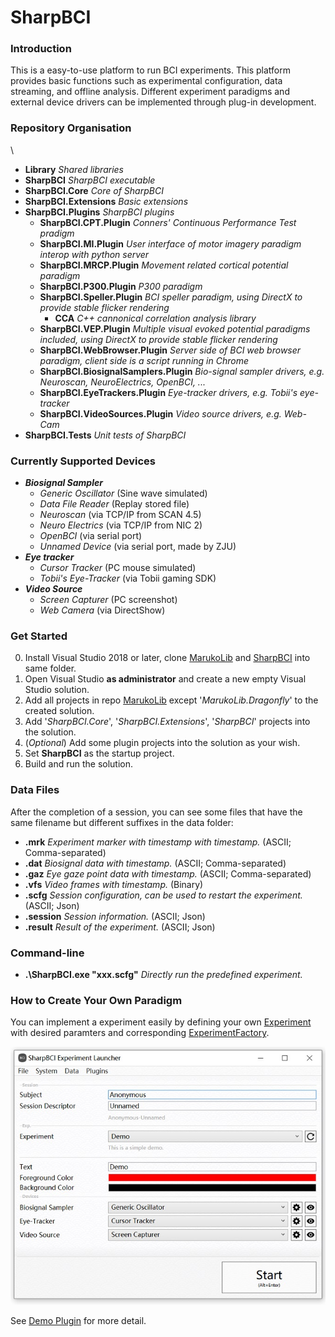 # SharpBCI

### Introduction

This is a easy-to-use platform to run BCI experiments. 
This platform provides basic functions such as experimental configuration, data streaming, and offline analysis.
Different experiment paradigms and external device drivers can be implemented through plug-in development.

### Repository Organisation

\ 
 + **Library** *Shared libraries*
 + **SharpBCI** *SharpBCI executable*
 + **SharpBCI.Core** *Core of SharpBCI*
 + **SharpBCI.Extensions** *Basic extensions*
 + **SharpBCI.Plugins** *SharpBCI plugins*
    + **SharpBCI.CPT.Plugin** *Conners' Continuous Performance Test pradigm*
    + **SharpBCI.MI.Plugin** *User interface of motor imagery paradigm interop with python server*
    + **SharpBCI.MRCP.Plugin** *Movement related cortical potential paradigm*
    + **SharpBCI.P300.Plugin** *P300 paradigm*
    + **SharpBCI.Speller.Plugin** *BCI speller paradigm, using DirectX to provide stable flicker rendering*
        + **CCA** *C++ cannonical correlation analysis library*
    + **SharpBCI.VEP.Plugin**  *Multiple visual evoked potential paradigms included, using DirectX to provide stable flicker rendering*
    + **SharpBCI.WebBrowser.Plugin** *Server side of BCI web browser paradigm, client side is a script running in Chrome*
    + **SharpBCI.BiosignalSamplers.Plugin** *Bio-signal sampler drivers, e.g. Neuroscan, NeuroElectrics, OpenBCI, ...*
    + **SharpBCI.EyeTrackers.Plugin** *Eye-tracker drivers, e.g. Tobii's eye-tracker*
    + **SharpBCI.VideoSources.Plugin** *Video source drivers, e.g. Web-Cam*
 + **SharpBCI.Tests** *Unit tests of SharpBCI*

### Currently Supported Devices
 + ***Biosignal Sampler***
     + *Generic Oscillator* (Sine wave simulated)
     + *Data File Reader* (Replay stored file)
     + *Neuroscan* (via TCP/IP from SCAN 4.5)
     + *Neuro Electrics* (via TCP/IP from NIC 2)
     + *OpenBCI* (via serial port)
     + *Unnamed Device* (via serial port, made by ZJU)
 + ***Eye tracker***
     + *Cursor Tracker* (PC mouse simulated)
     + *Tobii's Eye-Tracker* (via Tobii gaming SDK)
 + ***Video Source***
     + *Screen Capturer* (PC screenshot)
     + *Web Camera* (via DirectShow)

### Get Started

0. Install Visual Studio 2018 or later, clone [MarukoLib](https://github.com/DaleLin93/MarukoLib) and [SharpBCI](https://github.com/DaleLin93/SharpBCI) into same folder.
1. Open Visual Studio **as administrator** and create a new empty Visual Studio solution.
2. Add all projects in repo [MarukoLib](https://github.com/DaleLin93/MarukoLib) except '*MarukoLib.Dragonfly*' to the created solution.
3. Add '*SharpBCI.Core*', '*SharpBCI.Extensions*', '*SharpBCI*' projects into the solution.
4. (*Optional*) Add some plugin projects into the solution as your wish.
5. Set **SharpBCI** as the startup project.
6. Build and run the solution.

### Data Files

After the completion of a session, you can see some files that have the same filename but different suffixes in the data folder: 
 + **.mrk** *Experiment marker with timestamp with timestamp.* (ASCII; Comma-separated)
 + **.dat** *Biosignal data with timestamp.* (ASCII; Comma-separated)
 + **.gaz** *Eye gaze point data with timestamp.* (ASCII; Comma-separated)
 + **.vfs** *Video frames with timestamp.* (Binary)
 + **.scfg** *Session configuration, can be used to restart the experiment.* (ASCII; Json)
 + **.session** *Session information.* (ASCII; Json)
 + **.result** *Result of the experiment.* (ASCII; Json)
 
### Command-line
 + **.\SharpBCI.exe "xxx.scfg"** *Directly run the predefined experiment.*

### How to Create Your Own Paradigm

You can implement a experiment easily by defining your own [Experiment](https://github.com/DaleLin93/SharpBCI/blob/master/SharpBCI.Core/Experiment/Experiment.cs) with desired paramters and corresponding [ExperimentFactory](https://github.com/DaleLin93/SharpBCI/blob/master/SharpBCI.Extensions/Experiments/ExperimentFactory.cs).

![Demo Experiment](https://github.com/DaleLin93/SharpBCI/blob/master/SharpBCI.Plugins/SharpBCI.Demo.Plugin/Configuration%20Preview.jpg)

See [Demo Plugin](https://github.com/DaleLin93/SharpBCI/tree/master/SharpBCI.Plugins/SharpBCI.Demo.Plugin) for more detail.



